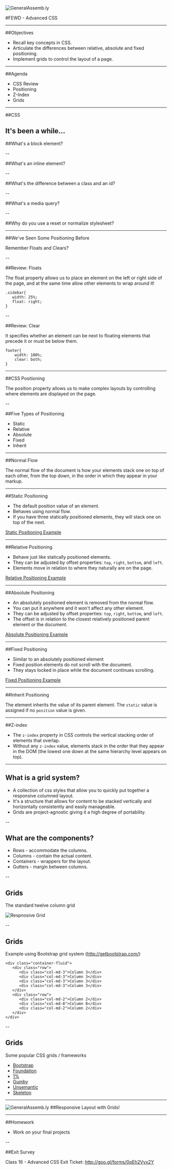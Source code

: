 ![GeneralAssemb.ly](../../img/icons/FEWD_Logo.png)

#FEWD - Advanced CSS

---

##Objectives

*  Recall key concepts in CSS.
*  Articulate the differences between relative, absolute and fixed positioning.
*  Implement grids to control the layout of a page.

---

##Agenda

* CSS Review
* Positioning
* Z-Index
* Grids

---

##CSS

It's been a while...
--

##What's a block element?

--

##What's an inline element?

-- 

##What's the difference between a class and an id?

--

##What's a media query?

--

##Why do you use a reset or normalize stylesheet?

---

##We've Seen Some Positioning Before

Remember Floats and Clears?

--

##Review: Floats

 The float property allows us to place an element on the left or right side of the page, and at the same time allow other elements to wrap around it! 

 ```
 .sidebar{
 	width: 25%;
 	float: right;
 }
 ```
--

##Review: Clear

It specifies whether an element can be next to floating elements that precede it or must be below them. 

```
footer{
	width: 100%;
	clear: both;	
}
```

---

##CSS Positioning

The position property allows us to make complex layouts by controlling where elements are displayed on the page.

--

##Five Types of Positioning

*	Static
*	Relative
*	Absolute
*	Fixed
*	Inherit

---

##Normal Flow

The normal flow of the document is how your elements stack one on top of each other, from the top down, in the order in which they appear in your markup.

---

##Static Positioning

*	The default position value of an element.
*	Behaves using normal flow. 
*	If you have three statically positioned elements, they will stack one on top of the next.


[Static Positioning Example](http://codepen.io/laurenwburton/pen/EVrYLJ)

---

##Relative Positioning

*	Behave just like statically positioned elements.
*	They can be adjusted by offset properties: `top`, `right`, `bottom`, and `left`. 
*	Elements move in relation to where they naturally are on the page.


[Relative Positioning Example](http://codepen.io/laurenwburton/pen/jbdNKz)

---

##Absolute Positioning

*	An absolutely positioned element is removed from the normal flow. 
*	You can put it anywhere and it won't affect any other element.
*	They can be adjusted by offset properties: `top`, `right`, `bottom`, and `left`. 
*	The offset is in relation to the closest relatively positioned parent element or the document.


[Absolute Positioning Example](http://codepen.io/laurenwburton/pen/bVzbjY)

---

##Fixed Positioning

*	Similar to an absolutely positioned element
*	Fixed position elements do not scroll with the document. 
*	They stays locked in place while the document continues scrolling.


[Fixed Positioning Example](http://codepen.io/laurenwburton/pen/avXoag)

---

##Inherit Positioning

The element inherits the value of its parent element. The `static` value is assigned if no `position` value is given.

---

##Z-index

*	The `z-index` property in CSS controls the vertical stacking order of elements that overlap. 
*	Without any `z-index` value, elements stack in the order that they appear in the DOM (the lowest one down at the same hierarchy level appears on top). 

---

## What is a grid system?

*	A collection of css styles that allow you to quickly put together a responsive columned layout.
*	It's a structure that allows for content to be stacked vertically and horizontally consistently and easily manageable. 
*	Grids are project-agnostic giving it a high degree of portability.

--

## What are the components?

* Rows - accommodate the columns.
* Columns - contain the actual content.
* Containers - wrappers for the layout.
* Gutters - margin between columns.

--

## Grids

The standard twelve column grid

![Respnosive Grid](../../img/unit_1/responsive-grid.png)

--

## Grids

Example using Bootstrap grid system (http://getbootstrap.com/)

```
<div class="container-fluid">
   <div class="row">
      <div class="col-md-3">Column 3</div>
      <div class="col-md-3">Column 3</div>
      <div class="col-md-3">Column 3</div>
      <div class="col-md-3">Column 3</div>
   </div>
   <div class="row">
      <div class="col-md-2">Column 2</div>
      <div class="col-md-8">Column 8</div>
      <div class="col-md-2">Column 2</div>
   </div>
</div>
```
--

## Grids

Some popular CSS grids / frameworks

* [Bootstrap](http://getbootstrap.com/)
* [Foundation](http://foundation.zurb.com/)
* [1%](http://onepcssgrid.mattimling.com/)
* [Gumby](http://gumbyframework.com/)
* [Unsemantic](http://unsemantic.com)
* [Skeleton](http://www.getskeleton.com/)

---

![GeneralAssemb.ly](../../img/icons/exercise_icon_md.png)
##Responsive Layout with Grids!

---

##Homework

*	Work on your final projects

--

##Exit Survey 

Class 16 - Advanced CSS Exit Ticket: http://goo.gl/forms/0pEh2Vyx2Y
